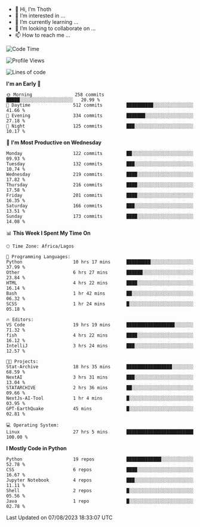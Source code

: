 <!---
thoth2357/thoth2357 is a ✨ special ✨ repository because its `README.md` (this file) appears on your GitHub profile.
You can click the Preview link to take a look at your changes.
--->

- 👋 Hi, I’m Thoth
- 👀 I’m interested in ...
- 🌱 I’m currently learning ...
- 💞️ I’m looking to collaborate on ...
- 📫 How to reach me ...




<!--START_SECTION:waka-->
![Code Time](http://img.shields.io/badge/Code%20Time-2%2C225%20hrs%207%20mins-blue)

![Profile Views](http://img.shields.io/badge/Profile%20Views-0-blue)

![Lines of code](https://img.shields.io/badge/From%20Hello%20World%20I%27ve%20Written-29.5%20million%20lines%20of%20code-blue)

**I'm an Early 🐤** 

```text
🌞 Morning                258 commits         █████░░░░░░░░░░░░░░░░░░░░   20.99 % 
🌆 Daytime                512 commits         ██████████░░░░░░░░░░░░░░░   41.66 % 
🌃 Evening                334 commits         ███████░░░░░░░░░░░░░░░░░░   27.18 % 
🌙 Night                  125 commits         ███░░░░░░░░░░░░░░░░░░░░░░   10.17 % 
```
📅 **I'm Most Productive on Wednesday** 

```text
Monday                   122 commits         ██░░░░░░░░░░░░░░░░░░░░░░░   09.93 % 
Tuesday                  132 commits         ███░░░░░░░░░░░░░░░░░░░░░░   10.74 % 
Wednesday                219 commits         ████░░░░░░░░░░░░░░░░░░░░░   17.82 % 
Thursday                 216 commits         ████░░░░░░░░░░░░░░░░░░░░░   17.58 % 
Friday                   201 commits         ████░░░░░░░░░░░░░░░░░░░░░   16.35 % 
Saturday                 166 commits         ███░░░░░░░░░░░░░░░░░░░░░░   13.51 % 
Sunday                   173 commits         ████░░░░░░░░░░░░░░░░░░░░░   14.08 % 
```


📊 **This Week I Spent My Time On** 

```text
🕑︎ Time Zone: Africa/Lagos

💬 Programming Languages: 
Python                   10 hrs 17 mins      █████████░░░░░░░░░░░░░░░░   37.99 % 
Other                    6 hrs 27 mins       ██████░░░░░░░░░░░░░░░░░░░   23.84 % 
HTML                     4 hrs 22 mins       ████░░░░░░░░░░░░░░░░░░░░░   16.14 % 
Bash                     1 hr 42 mins        ██░░░░░░░░░░░░░░░░░░░░░░░   06.32 % 
SCSS                     1 hr 24 mins        █░░░░░░░░░░░░░░░░░░░░░░░░   05.18 % 

🔥 Editors: 
VS Code                  19 hrs 19 mins      ██████████████████░░░░░░░   71.32 % 
fish                     4 hrs 22 mins       ████░░░░░░░░░░░░░░░░░░░░░   16.12 % 
IntelliJ                 3 hrs 24 mins       ███░░░░░░░░░░░░░░░░░░░░░░   12.57 % 

🐱‍💻 Projects: 
Stat-Archive             18 hrs 35 mins      █████████████████░░░░░░░░   68.59 % 
NextAI                   3 hrs 31 mins       ███░░░░░░░░░░░░░░░░░░░░░░   13.04 % 
STATARCHIVE              2 hrs 36 mins       ██░░░░░░░░░░░░░░░░░░░░░░░   09.66 % 
NextJs-AI-Tool           1 hr 4 mins         █░░░░░░░░░░░░░░░░░░░░░░░░   03.95 % 
GPT-EarthQuake           45 mins             █░░░░░░░░░░░░░░░░░░░░░░░░   02.81 % 

💻 Operating System: 
Linux                    27 hrs 5 mins       █████████████████████████   100.00 % 
```

**I Mostly Code in Python** 

```text
Python                   19 repos            █████████████░░░░░░░░░░░░   52.78 % 
CSS                      6 repos             ████░░░░░░░░░░░░░░░░░░░░░   16.67 % 
Jupyter Notebook         4 repos             ███░░░░░░░░░░░░░░░░░░░░░░   11.11 % 
Shell                    2 repos             █░░░░░░░░░░░░░░░░░░░░░░░░   05.56 % 
Java                     1 repo              █░░░░░░░░░░░░░░░░░░░░░░░░   02.78 % 
```




 Last Updated on 07/08/2023 18:33:07 UTC
<!--END_SECTION:waka-->
<!--![](http://github-profile-summary-cards.vercel.app/api/cards/profile-details?username=thoth2357&theme=2077)

![](http://github-profile-summary-cards.vercel.app/api/cards/stats?username=thoth2357&theme=2077)![](http://github-profile-summary-cards.vercel.app/api/cards/productive-time?username=thoth2357&theme=2077&utcOffset=8) -->

